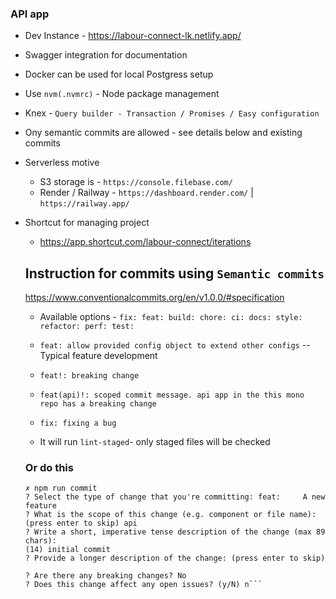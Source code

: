 ### API app

- Dev Instance - https://labour-connect-lk.netlify.app/
- Swagger integration for documentation
- Docker can be used for local Postgress setup
- Use `nvm(.nvmrc)` - Node package management
- Knex - `Query builder - Transaction / Promises / Easy configuration`
- Ony semantic commits are allowed - see details below and existing commits

- Serverless motive
  - S3 storage is - `https://console.filebase.com/`
  - Render / Railway - `https://dashboard.render.com/` | `https://railway.app/`

- Shortcut for managing project
  - https://app.shortcut.com/labour-connect/iterations

  ## Instruction for commits using `Semantic commits`

  https://www.conventionalcommits.org/en/v1.0.0/#specification
  - Available options - `fix: feat: build: chore: ci: docs: style: refactor: perf: test:`

  - `feat: allow provided config object to extend other configs` -- Typical feature development
  - `feat!: breaking change`
  - `feat(api)!: scoped commit message. api app in the this mono repo has a breaking change`
  - `fix: fixing a bug`
  - It will run `lint-staged`- only staged files will be checked

  ### Or do this

  ````
  ✗ npm run commit
  ? Select the type of change that you're committing: feat:     A new feature
  ? What is the scope of this change (e.g. component or file name): (press enter to skip) api
  ? Write a short, imperative tense description of the change (max 89 chars):
  (14) initial commit
  ? Provide a longer description of the change: (press enter to skip)

  ? Are there any breaking changes? No
  ? Does this change affect any open issues? (y/N) n```

  ````
